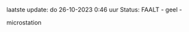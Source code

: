 laatste update: 
do 26-10-2023  0:46   uur 
Status: FAALT - geel - 
<div class="service Y">microstation</div>